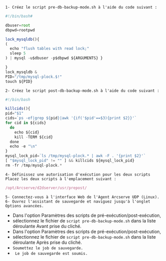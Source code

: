 `1- Créez le script pre-db-backup-mode.sh à l'aide du code suivant :`
```js
#!/bin/bash#

dbuser=root
dbpwd=rootpwd

lock_mysqldb(){  
(   
  echo "flush tables with read lock;"
  sleep 5
) | mysql -u$dbuser -p$dbpwd ${ARGUMENTS} }

}
lock_mysqldb &
PID="/tmp/mysql-plock.$!"
touch ${PID}
```
`2- Créez le script post-db-backup-mode.sh à l'aide du code suivant :`
```js
#!/bin/bash

killcids(){
pid="$1"
cids=`ps -ef|grep ${pid}|awk '{if('$pid'==$3){print $2}}'`
for cid in ${cids}
  do
    echo ${cid}
    kill -TERM ${cid}
  done
  echo -e "\n"
}
mysql_lock_pid=`ls /tmp/mysql-plock.* | awk -F . '{print $2}'`
[ "$mysql_lock_pid" != "" ] && killcids ${mysql_lock_pid}
rm -fr /tmp/mysql-plock.*
```
`4- Définissez une autorisation d'exécution pour les deux scripts`
`Placez les deux scripts à l'emplacement suivant :`
```js
/opt/Arcserve/d2dserver/usr/prepost/
```
`5- Connectez-vous à l'interface Web de l'Agent Arcserve UDP (Linux).`
`6- Ouvrez l'assistant de sauvegarde et naviguez jusqu'à l'onglet Options avancées.`
- Dans l'option Paramètres des scripts de pré-exécution/post-exécution,
- sélectionnez le fichier de `script pre-db-backup-mode.sh` dans la liste déroulante Avant prise du cliché.
- Dans l'option Paramètres des scripts de pré-exécution/post-exécution,
- sélectionnez le fichier de `script pre-db-backup-mode.sh` dans la liste déroulante Après prise du cliché.
- `Soumettez le job de sauvegarde.`
- ` Le job de sauvegarde est soumis.`
